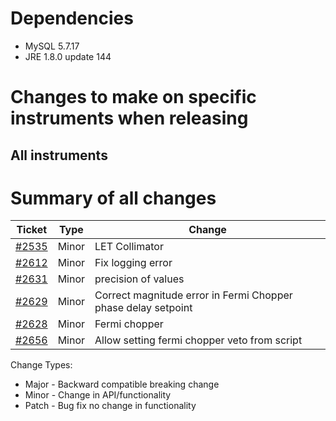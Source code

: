 # Dependencies

- MySQL 5.7.17
- JRE 1.8.0 update 144

# Changes to make on specific instruments when releasing

## All instruments

# Summary of all changes

| Ticket | Type  | Change |
| ------ | ------| ------------- |
| [#2535](https://github.com/ISISComputingGroup/IBEX/issues/2535) | Minor | LET Collimator |
| [#2612](https://github.com/ISISComputingGroup/IBEX/issues/2612) | Minor | Fix logging error |
| [#2631](https://github.com/ISISComputingGroup/IBEX/issues/2631) | Minor | precision of values |
| [#2629](https://github.com/ISISComputingGroup/IBEX/issues/2629) | Minor | Correct magnitude error in Fermi Chopper phase delay setpoint |
| [#2628](https://github.com/ISISComputingGroup/IBEX/issues/2628) | Minor | Fermi chopper |
| [#2656](https://github.com/ISISComputingGroup/IBEX/issues/2656) | Minor | Allow setting fermi chopper veto from script |


Change Types: 

* Major - Backward compatible breaking change
* Minor - Change in API/functionality
* Patch - Bug fix no change in functionality
